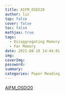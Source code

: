 ```yaml
---
title: AIFM_OSDI20
author: liz
top: false
cover: false
toc: false
mathjax: true
tags:
  - Disaggregating Memory
  - Far Memory
date: 2021-08-18 14:44:01
img:
coverImg:
password:
summary:
categories: Paper Reading
---
```


[AIFM_OSDI20](/share/ppts/AIFM_OSDI20.pdf)
